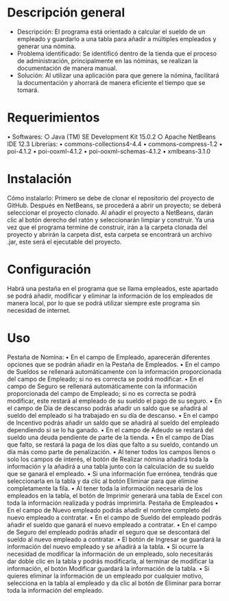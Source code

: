 # Descripción general
  - Descripción: El programa está orientado a calcular el sueldo de un empleado y guardarlo a una tabla para añadir a múltiples empleados y generar una nómina.
  - Problema identificado: Se identificó dentro de la tienda que el proceso de administración, principalmente en las nóminas, se realizan la documentación de manera manual.
  - Solución: Al utilizar una aplicación para que genere la nómina, facilitará la documentación y ahorrará de manera eficiente el tiempo que se tomará.
# Requerimientos
  • Softwares: 
    ○ Java (TM) SE Development Kit 15.0.2
    ○ Apache NetBeans IDE 12.3
  Librerías:
    • commons-collections4-4.4
    • commons-compress-1.2
    • poi-4.1.2
    • poi-ooxml-4.1.2
    • poi-ooxml-schemas-4.1.2
    • xmlbeans-3.1.0
# Instalación
  Cómo instalarlo: Primero se debe de clonar el repositorio del proyecto de GitHub. Después en NetBeans, se procederá a abrir un proyecto; se deberá seleccionar el proyecto clonado. Al añadir el proyecto a NetBeans, darán clic al botón derecho del ratón y seleccionarán limpiar y construir. Ya una vez que el programa termine de construir, irán a la carpeta clonada del proyecto y abrirán la carpeta dist, esta carpeta se encontrará un archivo .jar, este será el ejecutable del proyecto.
# Configuración
  Habrá una pestaña en el programa que se llama empleados, este apartado se podrá añadir, modificar y eliminar la información de los empleados de manera local, por lo que se podrá utilizar siempre este programa sin necesidad de internet.
# Uso
  Pestaña de Nomina:
    • En el campo de Empleado, aparecerán diferentes opciones que se podrán añadir en la Pestaña de Empleados.
    • En el campo de Sueldos se rellenará automáticamente con la información proporcionada del campo de Empleado; si no es correcta se podrá modificar.
    • En el campo de Seguro se rellenará automáticamente con la información proporcionada del campo de Empleado; si no es correcta se podrá modificar, este restará al empleado de su sueldo el pago de su seguro.
    • En el campo de Dia de descanso podrás añadir un saldo que se añadirá al sueldo del empleado si ha trabajado en su día de descanso.
    • En el campo de Incentivo podrás añadir un saldo que se añadirá al sueldo del empleado dependiendo si se lo ha ganado.
    • En el campo de Adeudo se restará del sueldo una deuda pendiente de parte de la tienda.
    • En el campo de Días que falto, se restará la paga de los días que falto a su sueldo, contando un día más como parte de penalización.
    • Al tener todos los campos llenos o solo los campos de interés, el botón de Realizar nómina añadirá toda la información y la añadirá a una tabla junto con la calculación de su sueldo que se ganará el empleado.
    • Si una información fue errónea, tendrás que seleccionarla en la tabla y da clic al botón Eliminar para que elimine completamente la fila.
    • Al tener toda la información necesaria de los empleados en la tabla, el botón de Imprimir generará una tabla de Excel con toda la información realizada y podrás imprimirla.
  Pestaña de Empleados
    • En el campo de Nuevo empleado podrás añadir el nombre completo del nuevo empleado a contratar.
    • En el campo de Sueldo del empleado podrás añadir el sueldo que ganará el nuevo empleado a contratar.
    • En el campo de Seguro del empleado podrás añadir el seguro que se descontará del sueldo al nuevo empleado a contratar.
    • El botón de Ingresar se guardará la información del nuevo empleado y se añadirá a la tabla.
    • Si ocurre la necesidad de modificar la información de un empleado, solo necesitarás dar doble clic en la tabla y podrás modificarla, al terminar de modificar la información, el botón Modificar guardará la información de la tabla.
    • Si quieres eliminar la información de un empleado por cualquier motivo, selecciona en la tabla al empleado y da clic al botón de Eliminar para borrar toda la información del empleado.
